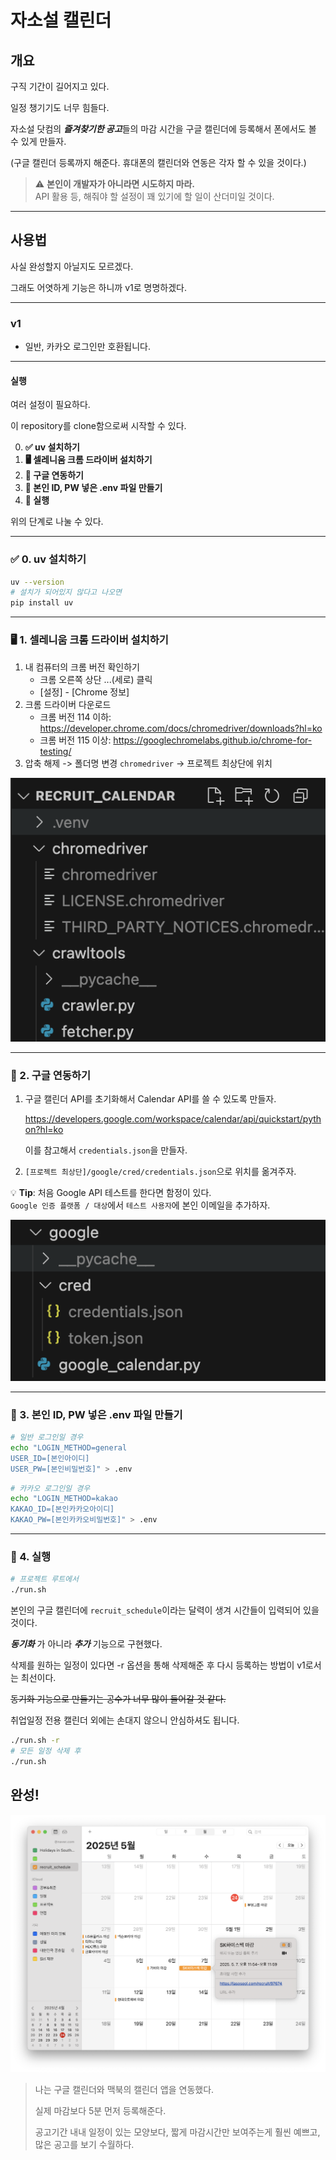 # 자소설 캘린더
## 개요

구직 기간이 길어지고 있다.

일정 챙기기도 너무 힘들다.

자소설 닷컴의 ***즐겨찾기한 공고***들의 마감 시간을 구글 캘린더에 등록해서 폰에서도 볼 수 있게 만들자.

(구글 캘린더 등록까지 해준다. 휴대폰의 캘린더와 연동은 각자 할 수 있을 것이다.)

> ⚠️ **본인이 개발자가 아니라면 시도하지 마라.**  
> API 활용 등, 해줘야 할 설정이 꽤 있기에 할 일이 산더미일 것이다.

---

## 사용법

사실 완성할지 아닐지도 모르겠다.

그래도 어엿하게 기능은 하니까 v1로 명명하겠다.

---

### v1 

- 일반, 카카오 로그인만 호환됩니다.

---

#### 실행

여러 설정이 필요하다.

이 repository를 clone함으로써 시작할 수 있다.

0. **✅ uv 설치하기**
1. **🖥️ 셀레니움 크롬 드라이버 설치하기**
2. **🔗 구글 연동하기**
3. **🔑 본인 ID, PW 넣은 .env 파일 만들기**
4. **🚀 실행**

위의 단계로 나눌 수 있다.

---

### ✅ 0. uv 설치하기

```bash
uv --version
# 설치가 되어있지 않다고 나오면
pip install uv
```

---

### 🖥️ 1. 셀레니움 크롬 드라이버 설치하기

1. 내 컴퓨터의 크롬 버전 확인하기
    - 크롬 오른쪽 상단 ...(세로) 클릭
    - [설정] - [Chrome 정보]
2. 크롬 드라이버 다운로드
    - 크롬 버전 114 이하: https://developer.chrome.com/docs/chromedriver/downloads?hl=ko
    - 크롬 버전 115 이상: https://googlechromelabs.github.io/chrome-for-testing/
3. 압축 해제 -> 폴더명 변경 `chromedriver` -> 프로젝트 최상단에 위치

![완성된 화면](./doc/img002.png)

---

### 🔗 2. 구글 연동하기

1. 구글 캘린더 API를 초기화해서 Calendar API를 쓸 수 있도록 만들자.

    https://developers.google.com/workspace/calendar/api/quickstart/python?hl=ko

    이를 참고해서 `credentials.json`을 만들자.

2. `[프로젝트 최상단]/google/cred/credentials.json`으로 위치를 옮겨주자.

💡 **Tip**: 처음 Google API 테스트를 한다면 함정이 있다.  
   `Google 인증 플랫폼 / 대상`에서 `테스트 사용자`에 본인 이메일을 추가하자.


![완성된 화면](./doc/img003.png)

---

### 🔑 3. 본인 ID, PW 넣은 .env 파일 만들기

```bash
# 일반 로그인일 경우
echo "LOGIN_METHOD=general
USER_ID=[본인아이디]
USER_PW=[본인비밀번호]" > .env
```

```bash
# 카카오 로그인일 경우
echo "LOGIN_METHOD=kakao
KAKAO_ID=[본인카카오아이디]
KAKAO_PW=[본인카카오비밀번호]" > .env
```

---

### 🚀 4. 실행

```bash
# 프로젝트 루트에서
./run.sh
```

본인의 구글 캘린더에 `recruit_schedule`이라는 달력이 생겨 시간들이 입력되어 있을 것이다.

***동기화*** 가 아니라 ***추가*** 기능으로 구현했다.

삭제를 원하는 일정이 있다면 -r 옵션을 통해 삭제해준 후 다시 등록하는 방법이 v1로서는 최선이다.

~~동기화 기능으로 만들기는 공수가 너무 많이 들어갈 것 같다.~~

취업일정 전용 캘린더 외에는 손대지 않으니 안심하셔도 됩니다.

```bash
./run.sh -r
# 모든 일정 삭제 후
./run.sh
```

## 완성!
![완성된 화면](./doc/img001.png)

> 나는 구글 캘린더와 맥북의 캘린더 앱을 연동했다.
> 
> 실제 마감보다 5분 먼저 등록해준다.
>
> 공고기간 내내 일정이 있는 모양보다, 짧게 마감시간만 보여주는게 훨씬 예쁘고, 많은 공고를 보기 수월하다.
